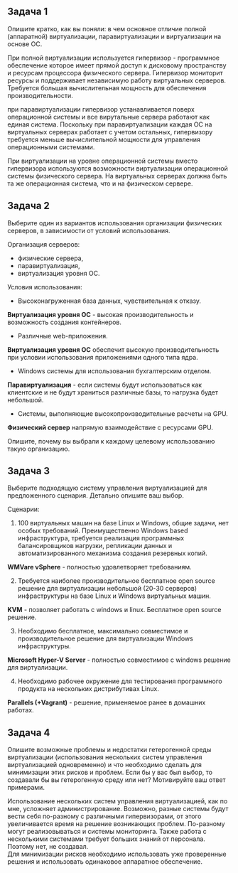 ## Задача 1

Опишите кратко, как вы поняли: в чем основное отличие полной (аппаратной) виртуализации, паравиртуализации и виртуализации на основе ОС.

При полной виртуализации используется гипервизор - программное обеспечение которое имеет прямой доступ к дисковому пространству и ресурсам процессора физического сервера. Гипервизор мониторит ресурсы и поддерживает независимую работу виртуальных серверов. Требуется большая вычислительная мощность для обеспечения производительности.

при паравиртуализации гипервизор устанавливается поверх операционной системы и все вирутальные сервера работают как единая система. Поскольку при паравиртуализации каждая ОС на виртуальных серверах работает с учетом остальных, гипервизору требуется меньше вычислительной мощности для управления операционными системами.

При виртуализации на уровне операционной системы вместо гипервизора используются возможности виртуализации операционной системы физического сервера. На виртуальных серверах должна быть та же операционная система, что и на физическом сервере. 

## Задача 2

Выберите один из вариантов использования организации физических серверов, в зависимости от условий использования.

Организация серверов:
- физические сервера,
- паравиртуализация,
- виртуализация уровня ОС.

Условия использования:
- Высоконагруженная база данных, чувствительная к отказу.

**Виртуализация уровня ОС** - высокая производительность и возможность создания контейнеров.

- Различные web-приложения.

**Виртуализация уровня ОС** обеспечит высокую производительность при условии использования приложениями одного типа ядра.

- Windows системы для использования бухгалтерским отделом.

**Паравиртуализация** - если системы будут использоваться как клиентские и не будут храниться различные базы, то нагрузка будет небольшой. 

- Системы, выполняющие высокопроизводительные расчеты на GPU.

**Физический сервер** напрямую взаимодействие с ресурсами GPU.

Опишите, почему вы выбрали к каждому целевому использованию такую организацию.

## Задача 3

Выберите подходящую систему управления виртуализацией для предложенного сценария. Детально опишите ваш выбор.

Сценарии:

1. 100 виртуальных машин на базе Linux и Windows, общие задачи, нет особых требований. Преимущественно Windows based инфраструктура, требуется реализация программных балансировщиков нагрузки, репликации данных и автоматизированного механизма создания резервных копий.

**WMVare vSphere** - полностью удовлетворяет требованиям.

2. Требуется наиболее производительное бесплатное open source решение для виртуализации небольшой (20-30 серверов) инфраструктуры на базе Linux и Windows виртуальных машин.

**KVM** - позволяет работать с windows и linux. Бесплатное open source решение.

3. Необходимо бесплатное, максимально совместимое и производительное решение для виртуализации Windows инфраструктуры.

**Microsoft Hyper-V Server** - полностью совместимое с windows решение для виртуализации.

4. Необходимо рабочее окружение для тестирования программного продукта на нескольких дистрибутивах Linux.

**Parallels (+Vagrant)** - решение, применяемое ранее в домашних работах.


## Задача 4

Опишите возможные проблемы и недостатки гетерогенной среды виртуализации (использования нескольких систем управления виртуализацией одновременно) и что необходимо сделать для минимизации этих рисков и проблем. Если бы у вас был выбор, то создавали бы вы гетерогенную среду или нет? Мотивируйте ваш ответ примерами.

Использование нескольких систем управления виртуализацией, как по мне, усложняет администрирование. Возможно, разные системы будут вести себя по-разному с различными гипервизорами, от этого увеличивается время на решение возникающих проблем. По-разному могут реализовываться и системы мониторинга. Также работа с несколькими системами требует больших знаний от персонала. Поэтому нет, не создавал.  
Для минимизации рисков необходимо использовать уже проверенные решения и использовать одинаковое аппаратное обеспечение.